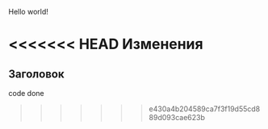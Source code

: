 Hello world!

<<<<<<< HEAD
Изменения
=======
## Заголовок

code done
>>>>>>> e430a4b204589ca7f3f19d55cd889d093cae623b
